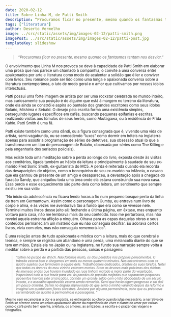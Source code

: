 ```yaml
---
date: 2020-02-12
title: Sobre Linha M, de Patti Smith
description: “Procuramos ficar no presente, mesmo quando os fantasmas tentamos desviar.”
tags: ["literatura"]
author: Deserto Vermelho
image: ../src/static/assets/img/images-02-12/patti-smith.png
imagePost: ../src/static/assets/img/images-02-12/patti-post.jpg
templateKey: slideshow
---
```


> <small><i>“Procuramos ficar no presente, mesmo quando os fantasmas tentam nos desviar.”</i>

O envolvimento que Linha M nos provoca se deve à capacidade de Patti Smith em elaborar uma prosa que nos parece um chamado à companhia, o convite a uma conversa entre apaixonados por arte e literatura como modo de acalentar a solidão que é ler e conviver com livros. Seu romance pode ser lido como uma longa e apaixonada conversa sobre a literatura contemporânea, o luto de modo geral e o amor que cultivamos por nossos ídolos intelectuais.

Patti possui uma forte imagem de artista por ser uma rockstar celebrada no mundo inteiro, mas curiosamente sua posição é de alguém que está à margem no terreno da literatura, onde ela ainda se constrói e aspira ao panteão dos grandes escritores como seus ídolos Bolaño, Mishima e Sebald. O desejo pela escrita forma uma existência simples, perseguindo lugares específicos em cafés, buscando pequenas epifanias e escritas, realizando visitas aos túmulos de seus heróis, como Akutagawa, ou à residência de Frida Kahlo. Patti Smith é uma fã.

Patti existe também como uma dândi, ou a figura consagrada que é, vivendo uma vida de artista, semi-vagabunda, ou se concedendo “luxos” como dormir em hóteis na Inglaterra apenas para assistir a programação de séries de detetives, sua obsessão atual (o que a transforma em um tipo de personagem de Bolaño, obcecada por séries como The Killing e pela engenharia dos seriados policiais).

Mas existe toda uma meditação sobre a perda ao longo do livro, exposta desde às visitas aos cemitérios, ligada também ao hábito da leitura e principalmente à saudade de seu ex-marido Fred Sonic Smith, ex-guitarrista do MC5. A perda é reiterada quando ela recorda das desaparições de objetos, como o bonequinho de seu ex-marido na infância, o casaco que ela ganhou de presente de um amigo e desapareceu, a devastação após a chegada do furacão Sandy, que aniquilou toda uma área onde ela estava construindo sua nova casa. Essa perda e esse esquecimento são parte dela como leitora, um sentimento que sempre existiu em sua vida:

“No início da adolescência eu ficava lendo horas a fio num pequeno bosque perto da linha de trem em Germantown. Assim como o personagem Gumby, eu entrava num livro de corpo e alma, e ás vezes me aventurava tão a fundo que era como se vivesse nele. Terminei muitos livros desse jeito ali; fechando a última página, em êxtase, mas enquanto voltava para casa, não me lembrava mais do seu conteúdo. Isso me perturbava, mas não revelei aquela estranha aflição a ninguém. Olhava para as capas daquelas obras e seus conteúdos permaneciam um mistério que eu não conseguia decifrar. Eu adorava certos livros, vivia com eles, mas não conseguia rememorá-los”.

É uma relação antes de tudo apaixonada e mística com a leitura, mais do que cerebral e teórica, e sempre se registra um abandono e uma perda, uma melancolia diante do que se tem em mãos. Esteja ela no Japão ou na Inglaterra, no fundo sua narração sempre volta a meditar sobre a perda e a partida das pessoas, coisas e paisagens:

> <small><i>“Entrei na picape de Winch. Não falamos muito, os dois perdidos nos próprios pensamentos. O trânsito estava bom e chegamos em mais ou menos quarenta minutos. Nos encontramos com os quatro sujeitos que formavam a equipe dele. Trabalhadores dedicados, atentos às suas tarefas. Notei que todas as árvores do meu vizinho estavam mortas. Eram as árvores mais próximas das minhas. As imensas ondas que haviam inundado as ruas tinham matado a maior parte da vegetação. Inspecionei tudo o que havia para ver. As paredes de papelão mofadas que separavam pequenos aposentos haviam sido arrancadas, abrindo um grande salão com o teto abobadado de um século intacto, e o assoalho apodrecido estava sendo removido. Senti que havia algum progresso e saí dali um pouco otimista. Sentei no degrau improvisado do que seria a minha varanda depois da reforma e imaginei um quintal com flores silvestres. Ansiona por alguma permanência, acho que eu precisava ser lembrada do quanto a permanência é passageira. “</i>


Mesmo sem escamotear a dor e a angústia, se entregando ao choro quando julga necessário, a narrativa de Smith se oferece como um relato apaixonado diante da experiência de viver e diante do amor por coisas como o café preto bem quente, a leitura, os amores, as amizades, a escrita e o prazer das viagens e fotografias.